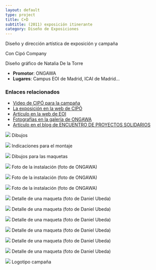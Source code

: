 ```yaml
---
layout: default
type: project
title: C+D
subtitle: (2011) exposición itinerante
category: Diseño de Exposiciones
---
```

Diseño y dirección artística de exposición y campaña

Con Cipó Company

Diseño gráfico de Natalia De la Torre

- **Promotor**: ONGAWA
- **Lugares**: Campus EOI de Madrid, ICAI de Madrid…

### Enlaces relacionados

- [Video de CIPÓ para la campaña](http://www.youtube.com/watch?v=e0i95uQTEqY)
- [La exposición en la web de CIPÓ](http://cipocompany.com/portfolios/compromiso-desarrollo/)
- [Artículo en la web de EOI](http://www.eoi.es/portal/guest/evento/1942/exposicion-compromiso-y-desarrollo)
- [Fotografías en la galería de ONGAWA](http://www.flickr.com/photos/isfapd/6217260086/)
- [Artículo en el blog de ENCUENTRO DE PROYECTOS SOLIDARIOS](http://encuentroproyectossolidarios.wordpress.com/2011/11/04/muestra-del-programa-compromiso-y-desarrollo-de-ongawa-ingenieria-pra-el-desarrollo-en-el-encuentro-de-proyectos-solidarios/)


![](01.jpg)
Dibujos

![](02.jpg)
Indicaciones para el montaje

![](03.jpg)
Dibujos para las maquetas

![](04.jpg)
Foto de la instalación (foto de ONGAWA)

![](05.jpg)
Foto de la instalación (foto de ONGAWA)

![](06.jpg)
Foto de la instalación (foto de ONGAWA)

![](07.jpg)
Detalle de una maqueta (foto de Daniel Ubeda)

![](08.jpg)
Detalle de una maqueta (foto de Daniel Ubeda)

![](09.jpg)
Detalle de una maqueta (foto de Daniel Ubeda)

![](10.jpg)
Detalle de una maqueta (foto de Daniel Ubeda)

![](11.jpg)
Detalle de una maqueta (foto de Daniel Ubeda)

![](12.jpg)
Detalle de una maqueta (foto de Daniel Ubeda)

![](13.jpg)
Logotipo campaña
